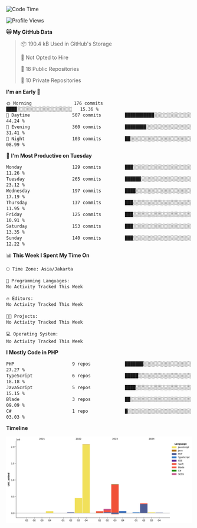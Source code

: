 <!--START_SECTION:waka-->
![Code Time](http://img.shields.io/badge/Code%20Time-525%20hrs%2057%20mins-blue)

![Profile Views](http://img.shields.io/badge/Profile%20Views-0-blue)

**🐱 My GitHub Data** 

> 📦 190.4 kB Used in GitHub's Storage 
 > 
> 🚫 Not Opted to Hire
 > 
> 📜 18 Public Repositories 
 > 
> 🔑 10 Private Repositories 
 > 
**I'm an Early 🐤** 

```text
🌞 Morning                176 commits         ████░░░░░░░░░░░░░░░░░░░░░   15.36 % 
🌆 Daytime                507 commits         ███████████░░░░░░░░░░░░░░   44.24 % 
🌃 Evening                360 commits         ████████░░░░░░░░░░░░░░░░░   31.41 % 
🌙 Night                  103 commits         ██░░░░░░░░░░░░░░░░░░░░░░░   08.99 % 
```
📅 **I'm Most Productive on Tuesday** 

```text
Monday                   129 commits         ███░░░░░░░░░░░░░░░░░░░░░░   11.26 % 
Tuesday                  265 commits         ██████░░░░░░░░░░░░░░░░░░░   23.12 % 
Wednesday                197 commits         ████░░░░░░░░░░░░░░░░░░░░░   17.19 % 
Thursday                 137 commits         ███░░░░░░░░░░░░░░░░░░░░░░   11.95 % 
Friday                   125 commits         ███░░░░░░░░░░░░░░░░░░░░░░   10.91 % 
Saturday                 153 commits         ███░░░░░░░░░░░░░░░░░░░░░░   13.35 % 
Sunday                   140 commits         ███░░░░░░░░░░░░░░░░░░░░░░   12.22 % 
```


📊 **This Week I Spent My Time On** 

```text
🕑︎ Time Zone: Asia/Jakarta

💬 Programming Languages: 
No Activity Tracked This Week

🔥 Editors: 
No Activity Tracked This Week

🐱‍💻 Projects: 
No Activity Tracked This Week

💻 Operating System: 
No Activity Tracked This Week
```

**I Mostly Code in PHP** 

```text
PHP                      9 repos             ███████░░░░░░░░░░░░░░░░░░   27.27 % 
TypeScript               6 repos             █████░░░░░░░░░░░░░░░░░░░░   18.18 % 
JavaScript               5 repos             ████░░░░░░░░░░░░░░░░░░░░░   15.15 % 
Blade                    3 repos             ██░░░░░░░░░░░░░░░░░░░░░░░   09.09 % 
C#                       1 repo              █░░░░░░░░░░░░░░░░░░░░░░░░   03.03 % 
```



**Timeline**

![Lines of Code chart](https://raw.githubusercontent.com/brstreet2/brstreet2/main/assets/bar_graph.png)


<!--END_SECTION:waka-->
